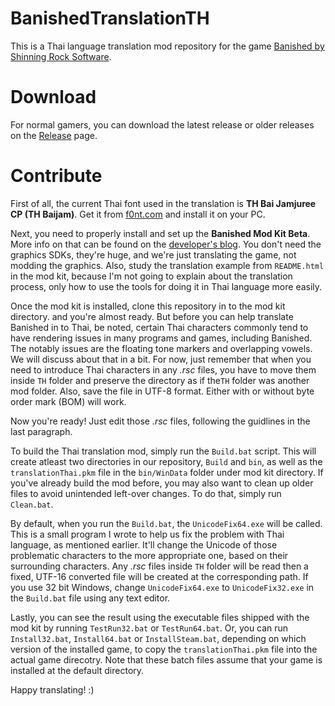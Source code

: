 BanishedTranslationTH
=====================

This is a Thai language translation mod repository for the game [Banished by Shinning Rock Software](http://www.shiningrocksoftware.com/).

Download
========
For normal gamers, you can download the latest release or older releases on the [Release](https://github.com/iAmMutun/BanishedTranslationTH/releases) page.

Contribute
==========
First of all, the current Thai font used in the translation is **TH Bai Jamjuree CP (TH Baijam)**. Get it from [f0nt.com](http://www.f0nt.com/release/13-free-fonts-from-sipa/) and install it on your PC.

Next, you need to properly install and set up the **Banished Mod Kit Beta**. More info on that can be found on the [developer's blog](http://www.shiningrocksoftware.com/2014-08-26-mod-kit-beta/). You don't need the graphics SDKs, they're huge, and we're just translating the game, not modding the graphics. Also, study the translation example from `README.html` in the mod kit, because I'm not going to explain about the translation process, only how to use the tools for doing it in Thai language more easily.

Once the mod kit is installed, clone this repository in to the mod kit directory. and you're almost ready. But before you can help translate Banished in to Thai, be noted, certain Thai characters commonly tend to have rendering issues in many programs and games, including Banished. The notably issues are the floating tone markers and overlapping vowels. We will discuss about that in a bit. For now, just remember that when you need to introduce Thai characters in any *.rsc* files, you have to move them inside `TH` folder and preserve the directory as if the`TH` folder was another mod folder. Also, save the file in UTF-8 format. Either with or without byte order mark (BOM) will work.

Now you're ready! Just edit those *.rsc* files, following the guidlines in the last paragraph.

To build the Thai translation mod, simply run the `Build.bat` script. This will create atleast two directories in our repository, `Build` and `bin`, as well as the `translationThai.pkm` file in the `bin/WinData` folder under mod kit directory. If you've already build the mod before, you may also want to clean up older files to avoid unintended left-over changes. To do that, simply run `Clean.bat`.

By default, when you run the `Build.bat`, the `UnicodeFix64.exe` will be called. This is a small program I wrote to help us fix the problem with Thai language, as mentioned earlier. It'll change the Unicode of those problematic characters to the more appropriate one, based on their surrounding characters. Any *.rsc* files inside `TH` folder will be read then a fixed, UTF-16 converted file will be created at the corresponding path. If you use 32 bit Windows, change `UnicodeFix64.exe` to `UnicodeFix32.exe` in the `Build.bat` file using any text editor.

Lastly, you can see the result using the executable files shipped with the mod kit by running `TestRun32.bat` or `TestRun64.bat`. Or, you can run `Install32.bat`, `Install64.bat` or `InstallSteam.bat`, depending on which version of the installed game, to copy the `translationThai.pkm` file into the actual game direcotry. Note that these batch files assume that your game is installed at the default directory.

Happy translating! :)
